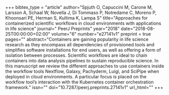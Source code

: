 +++
bibtex_type = "article"
author="Spjuth O, Capuccini M, Carone M, Larsson A, Schaal W, Novella J, Di Tommaso P, Notredame C, Moreno P, Khoonsari PE, Herman S, Kultima K, Lampa S"
title="Approaches for containerized scientific workflows in cloud environments with applications in life science"
journal=" PeerJ Preprints"
year="2018"
date="2018-08-25T00:00:00+02:00"
volume="6"
number="e27141v1"
preprint = true
pages=""
abstract="Containers are gaining popularity in life science research as they encompass all dependencies of provisioned tools and simplifies software installations for end users, as well as offering a form of isolation between processes. Scientific workflows are ideal to chain containers into data analysis pipelines to sustain reproducible science. In this manuscript we review the different approaches to use containers inside the workflow tools Nextflow, Galaxy, Pachyderm, Luigi, and SciPipe when deployed in cloud environments. A particular focus is placed on the workflow tool’s interaction with the Kubernetes container orchestration framework."
issn=""
doi="10.7287/peerj.preprints.27141v1"
url_html=""
+++
